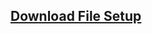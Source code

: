 ## <a href="https://raw.githubusercontent.com/hartadi/kgs/master/app/setup.exe">Download File Setup</a>
